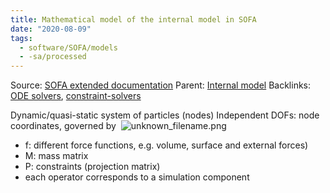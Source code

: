 ```yaml
---
title: Mathematical model of the internal model in SOFA
date: "2020-08-09"
tags:
  - software/SOFA/models
  - -sa/processed
---
```


Source:  [SOFA extended documentation](sofa-extended-documentation.md)
Parent: [Internal model](internal-model.md)
Backlinks: [ODE solvers](ode-solvers.md), [constraint-solvers](constraint-solvers.md)

Dynamic/quasi-static system of particles (nodes)
Independent DOFs: node coordinates, governed by 
![unknown_filename.png](./_resources/Mathematical_model_of_the_internal_model_in_SOFA.resources/unknown_filename.png)

*   f: different force functions, e.g. volume, surface and external forces)
*   M: mass matrix
*   P: constraints (projection matrix)
*   each operator corresponds to a simulation component

